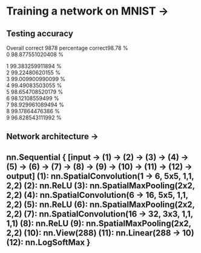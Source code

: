 # Training a network on MNIST ->
## Testing accuracy
Overall correct 9878 percentage correct98.78 % <br/>
0	98.877551020408 % 

1	99.383259911894 % 	
2	99.22480620155 % 	
3	99.009900990099 % 	
4	99.49083503055 % 	
5	98.654708520179 % 	
6	98.12108559499 % 	
7	98.929961089494 % 	
8	99.17864476386 % 	
9	96.828543111992 % 

## Network architecture ->
nn.Sequential {
  [input -> (1) -> (2) -> (3) -> (4) -> (5) -> (6) -> (7) -> (8) -> (9) -> (10) -> (11) -> (12) -> output]
  (1): nn.SpatialConvolution(1 -> 6, 5x5, 1,1, 2,2)
  (2): nn.ReLU
  (3): nn.SpatialMaxPooling(2x2, 2,2)
  (4): nn.SpatialConvolution(6 -> 16, 5x5, 1,1, 2,2)
  (5): nn.ReLU
  (6): nn.SpatialMaxPooling(2x2, 2,2)
  (7): nn.SpatialConvolution(16 -> 32, 3x3, 1,1, 1,1)
  (8): nn.ReLU
  (9): nn.SpatialMaxPooling(2x2, 2,2)
  (10): nn.View(288)
  (11): nn.Linear(288 -> 10)
  (12): nn.LogSoftMax
}
---
